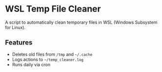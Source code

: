 # WSL Temp File Cleaner
A script to automatically clean temporary files in WSL (Windows Subsystem for Linux).

## Features
- Deletes old files from `/tmp` and `~/.cache`
- Logs actions to `~/temp_cleaner.log`
- Runs daily via cron

